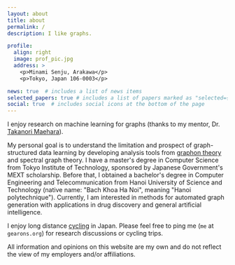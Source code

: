 ```yaml
---
layout: about
title: about
permalink: /
description: I like graphs.

profile:
  align: right
  image: prof_pic.jpg
  address: >
    <p>Minami Senju, Arakawa</p>
    <p>Tokyo, Japan 106-0003</p>

news: true  # includes a list of news items
selected_papers: true # includes a list of papers marked as "selected={true}"
social: true  # includes social icons at the bottom of the page
---
```


I enjoy research on machine learning for graphs (thanks to my mentor, Dr. [Takanori Maehara](http://www.prefield.com/)).

My personal goal is to understand the limitation and prospect of graph-structured data learning by developing analysis tools from [graphon theory](https://web.cs.elte.hu/~lovasz/) and spectral graph theory. I have a master's degree in Computer Science from Tokyo Institute of Technology, sponsored by Japanese Government's MEXT scholarship. Before that, I obtained a bachelor's degree in Computer Engineering and Telecommunication from Hanoi University of Science and Technology (native name: "Bach Khoa Ha Noi", meaning "Hanoi polytechnique").
Currently, I am interested in methods for automated graph generation with applications in drug discovery and general artificial intelligence.

I enjoy long distance [cycling](https://www.strava.com/athletes/74469543) in Japan. Please feel free to ping me (`me` at `gearons.org`) for research discussions or cycling trips.

All information and opinions on this website are my own and do not reflect the view of my employers and/or affiliations.
